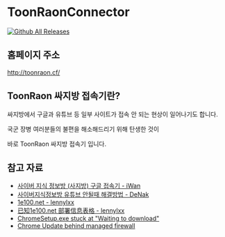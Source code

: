 # ToonRaonConnector


[![Github All Releases](https://img.shields.io/github/downloads/atom/atom/total.svg)](https://github.com/ToonRaon/ToonRaonConnector/releases)


## 홈페이지 주소

http://toonraon.cf/

## ToonRaon 싸지방 접속기란?

싸지방에서 구글과 유튜브 등 일부 사이트가 접속 안 되는 현상이 일어나기도 합니다.

국군 장병 여러분들의 불편을 해소해드리기 위해 탄생한 것이

바로 ToonRaon 싸지방 접속기 입니다.

## 참고 자료

* [사이버 지식 정보방 (사지방) 구글 접속기 - iWan](https://blog.iwanhae.ga/saga_of_wanhae_the_googler/)
* [사이버지식정보방 유튜브 안될때 해결방법 - DeNak](https://blog.naver.com/scout__0/220999537069)
* [1e100.net - lennylxx](https://github.com/lennylxx/ipv6-hosts/wiki/1e100.net)
* [已知1e100.net 部署信息表格 - lennylxx](https://docs.google.com/spreadsheets/d/1a5HI0lkc1TycJdwJnCVDVd3x6_gemI3CQhNHhdsVmP8)
* [ChromeSetup.exe stuck at "Waiting to download"](https://productforums.google.com/forum/#!topic/chrome/RteF4FpNJ_s)
* [Chrome Update behind managed firewall](https://productforums.google.com/forum/#!topic/chrome-admins/-ksnOfMiW2Y)